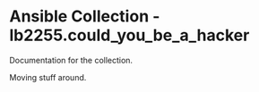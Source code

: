 # Ansible Collection - lb2255.could_you_be_a_hacker

Documentation for the collection.

Moving stuff around.